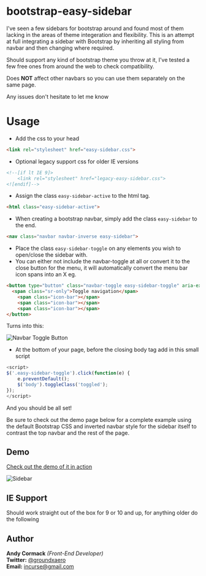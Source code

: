 # bootstrap-easy-sidebar

I've seen a few sidebars for bootstrap around and found most of them lacking in the areas of theme integeration and flexibility.
This is an attempt at full integrating a sidebar with Bootstrap by inheriting all styling from navbar and then changing where required.

Should support any kind of bootstrap theme you throw at it, I've tested a few free ones from around the web to check compatibility.

Does **NOT** affect other navbars so you can use them separately on the same page.

Any issues don't hesitate to let me know

# Usage
* Add the css to your head
```html
<link rel="stylesheet" href="easy-sidebar.css">
```
* Optional legacy support css for older IE versions
```html
<!--[if lt IE 9]>
	<link rel="stylesheet" href="legacy-easy-sidebar.css">
<![endif]-->
```
* Assign the class ```easy-sidebar-active``` to the html tag.
```html
<html class="easy-sidebar-active">
```
* When creating a bootstrap navbar, simply add the class ```easy-sidebar``` to the end.
```html
<nav class="navbar navbar-inverse easy-sidebar">
```
* Place the class ```easy-sidebar-toggle``` on any elements you wish to open/close the sidebar with.
* You can either not include the navbar-toggle at all or convert it to the close button for the menu, it will automatically convert the menu bar icon spans into an X eg.
```html
<button type="button" class="navbar-toggle easy-sidebar-toggle" aria-expanded="false">
  <span class="sr-only">Toggle navigation</span>
	<span class="icon-bar"></span>
	<span class="icon-bar"></span>
	<span class="icon-bar"></span>
</button>
```
Turns into this: 

![Navbar Toggle Button](http://groundxaero.github.io/bootstrap-easy-sidebar/readme-images/navbar-button.jpg)

* At the bottom of your page, before the closing body tag add in this small script
```javascript
<script>
$('.easy-sidebar-toggle').click(function(e) {
	e.preventDefault();
	$('body').toggleClass('toggled');
});
</script>
```
And you should be all set!

Be sure to check out the demo page below for a complete example using the default Bootstrap CSS and inverted navbar style for the sidebar itself to contrast the top navbar and the rest of the page.

## Demo
[Check out the demo of it in action](http://groundxaero.github.io/bootstrap-easy-sidebar/)

![Sidebar](http://groundxaero.github.io/bootstrap-easy-sidebar/readme-images/sidebar.jpg)

## IE Support
Should work straight out of the box for 9 or 10 and up, for anything older do the following

## Author
**Andy Cormack** *(Front-End Developer)*<br>
**Twitter:** [@groundxaero](https://www.twitter.com/groundxaero)<br>
**Email:** incurse@gmail.com
